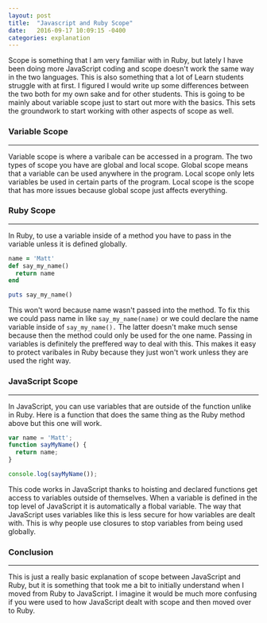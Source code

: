 ```yaml
---
layout: post
title:  "Javascript and Ruby Scope"
date:   2016-09-17 10:09:15 -0400
categories: explanation
---
```

<p>Scope is something that I am very familiar with in Ruby, but lately I have been doing more JavaScript coding and scope doesn't work the same way in the two languages. This is also something that a lot of Learn students struggle with at first. I figured I would write up some differences between the two both for my own sake and for other students. This is going to be mainly about variable scope just to start out more with the basics. This sets the groundwork to start working with other aspects of scope as well.</p>

<h3>Variable Scope</h3>
<hr />
<p>Variable scope is where a varibale can be accessed in a program. The two types of scope you have are global and local scope. Global scope means that a variable can be used anywhere in the program. Local scope only lets variables be used in certain parts of the program. Local scope is the scope that has more issues because global scope just affects everything.</p>

<h3>Ruby Scope</h3>
<hr />
In Ruby, to use a variable inside of a method you have to pass in the variable unless it is defined globally.

~~~ruby
name = 'Matt'
def say_my_name()
  return name
end

puts say_my_name()
~~~

This won't word because name wasn't passed into the method. To fix this we could pass name in like `say_my_name(name)` or we could declare the name variable inside of `say_my_name().` The latter doesn't make much sense because then the method could only be used for the one name. Passing in variables is definitely the preffered way to deal with this. This makes it easy to protect varibales in Ruby because they just won't work unless they are used the right way.

<h3>JavaScript Scope</h3>
<hr />
In JavaScript, you can use variables that are outside of the function unlike in Ruby. Here is a function that does the same thing as the Ruby method above but this one will work.

~~~javascript
var name = 'Matt';
function sayMyName() {
  return name;
}

console.log(sayMyName());
~~~

This code works in JavaScript thanks to hoisting and declared functions get access to variables outside of themselves. When a variable is defined in the top level of JavaScript it is automatically a flobal variable. The way that JavaScript uses variables like this is less secure for how variables are dealt with. This is why people use closures to stop variables from being used globally.

<h3>Conclusion</h3>
<hr />
<p>This is just a really basic explanation of scope between JavaScript and Ruby, but it is something that took me a bit to initially understand when I moved from Ruby to JavaScript. I imagine it would be much more confusing if you were used to how JavaScript dealt with scope and then moved over to Ruby.</p>
